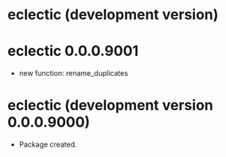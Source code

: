 # eclectic (development version)

# eclectic 0.0.0.9001

* new function: rename_duplicates

# eclectic (development version 0.0.0.9000)

* Package created.
